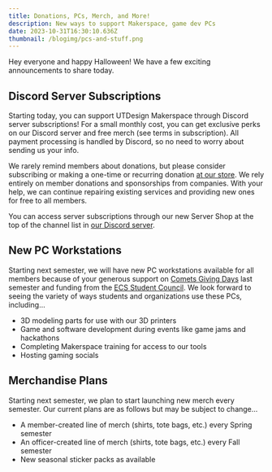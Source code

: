 ```yaml
---
title: Donations, PCs, Merch, and More!
description: New ways to support Makerspace, game dev PCs
date: 2023-10-31T16:30:10.636Z
thumbnail: /blogimg/pcs-and-stuff.png
---
```

H﻿ey everyone and happy Halloween! We have a few exciting announcements to share today.

## Discord Server Subscriptions

Starting today, you can support UTDesign Makerspace through Discord server subscriptions! For a small monthly cost, you can get exclusive perks on our Discord server and free merch (see terms in subscription). All payment processing is handled by Discord, so no need to worry about sending us your info.

W﻿e rarely remind members about donations, but please consider subscribing or making a one-time or recurring donation [at our store](https://utd.ms/store). We rely entirely on member donations and sponsorships from companies. With your help, we can continue repairing existing services and providing new ones for free to all members.

Y﻿ou can access server subscriptions through our new Server Shop at the top of the channel list in [our Discord server](https://utd.ms/discord).

## New PC Workstations

Starting next semester, we will have new PC workstations available for all members because of your generous support on [Comets Giving Days](https://givingday.utdallas.edu/giving-day/66639/department/75249) last semester and funding from the [ECS Student Council](https://www.instagram.com/utd.ecs.stuco/). We look forward to seeing the variety of ways students and organizations use these PCs, including...

* 3D modeling parts for use with our 3D printers
* Game and software development during events like game jams and hackathons
* Completing Makerspace training for access to our tools
* Hosting gaming socials

## Merchandise Plans

S﻿tarting next semester, we plan to start launching new merch every semester. Our current plans are as follows but may be subject to change...

* A member-created line of merch (shirts, tote bags, etc.) every Spring semester
* An officer-created line of merch (shirts, tote bags, etc.) every Fall semester
* New seasonal sticker packs as available
